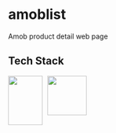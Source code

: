 # amoblist
Amob product detail web page 

## Tech Stack
<div>
<img src="https://images.velog.io/images/hanei100/post/09ec5209-8975-4b03-b1b6-9524c0831077/CSS3_and_HTML5_logos_and_wordmarks.svg" style="float: left; margin-right: 10px; " height="100" width="70" />
<img src="https://cdn.icon-icons.com/icons2/2415/PNG/512/jquery_plain_wordmark_logo_icon_146445.png" style="float: left; margin-right: 10px; " height="80"/>
</div>
